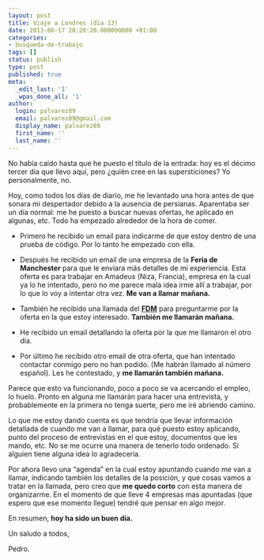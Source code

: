 ```yaml
---
layout: post
title: Viaje a Londres (día 13)
date: 2013-06-17 20:20:20.000000000 +01:00
categories:
- busqueda-de-trabajo
tags: []
status: publish
type: post
published: true
meta:
  _edit_last: '1'
  _wpas_done_all: '1'
author:
  login: palvarez89
  email: palvarez89@gmail.com
  display_name: palvarez89
  first_name: ''
  last_name: ''
---
```

No había caído hasta que he puesto el título de la entrada: hoy es el décimo
tercer día que llevo aquí, pero ¿quién cree en las supersticiones? Yo
personalmente, no.

Hoy, como todos los días de diario, me he levantado una hora antes de que
sonara mi despertador debido a la ausencia de persianas. Aparentaba ser un día
normal: me he puesto a buscar nuevas ofertas, he aplicado en algunas, etc. Todo
ha empezado alrededor de la hora de comer.

<!--more-->

  * Primero he recibido un email para indicarme de que estoy dentro de una
    prueba de código. Por lo tanto he empezado con ella.

  * Después he recibido un email de una empresa de la **Feria de Manchester**
    para que le enviara más detalles de mi experiencia. Esta oferta es para
    trabajar en Amadeus (Niza, Francia), empresa en la cual ya lo he intentado,
    pero no me parece mala idea irme allí a trabajar, por lo que lo voy a
    intentar otra vez. **Me van a llamar mañana.**

  * También he recibido una llamada del **[FDM][1]** para preguntarme por la
    oferta en la que estoy interesado. **También me llamarán mañana.**

  * He recibido un email detallando la oferta por la que me llamaron el otro
    día.

  * Por último he recibido otro email de otra oferta, que han intentado
    contactar conmigo pero no han podido. (Me habrán llamado al número
    español). Les he contestado, y **me llamarán también mañana.**

Parece que esto va funcionando, poco a poco se va acercando el empleo, lo
huelo. Pronto en alguna me llamarán para hacer una entrevista, y probablemente
en la primera no tenga suerte, pero me iré abriendo camino.

Lo que me estoy dando cuenta es que tendría que llevar información detallada de
cuando me van a llamar, para qué puesto estoy aplicando, punto del proceso de
entrevistas en el que estoy, documentos que les mando, etc. No se me ocurre una
manera de tenerlo todo ordenado. Si alguien tiene alguna idea lo agradecería.

Por ahora llevo una &#8220;agenda&#8221; en la cual estoy apuntando cuando me
van a llamar, indicando también los detalles de la posición, y que cosas vamos
a tratar en la llamada, pero creo que **me quedo corto** con esta manera de
organizarme. En el momento de que lleve 4 empresas mas apuntadas (que espero
que ese momento llegue) tendré que pensar en algo mejor.

En resumen, **hoy ha sido un buen día.**

Un saludo a todos,

Pedro.

 [1]: http://www.fdmgroup.com/uk
